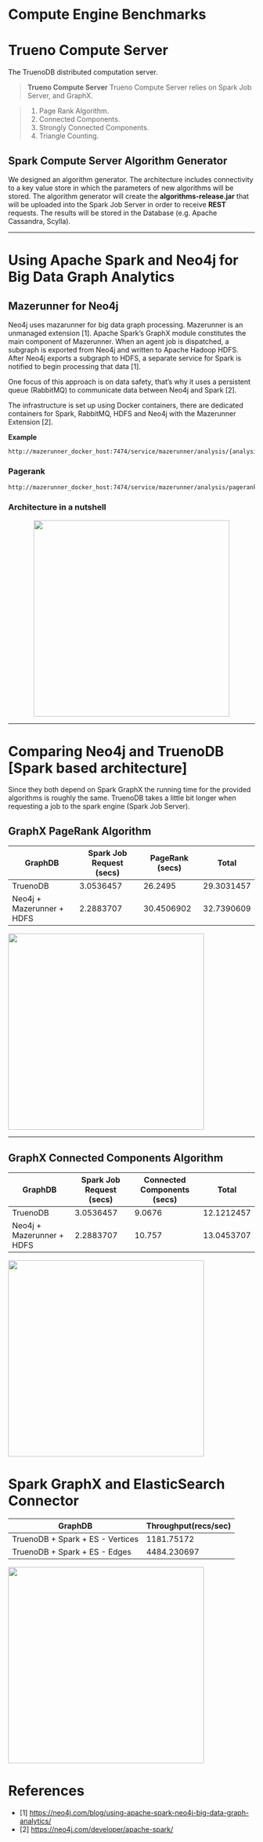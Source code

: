# Compute Engine Benchmarks

# Trueno Compute Server
The TruenoDB distributed computation server.

> **Trueno Compute Server**
> Trueno Compute Server relies on Spark Job Server, and GraphX.

> 1. Page Rank Algorithm.
> 2. Connected Components.
> 3. Strongly Connected Components.
> 4. Triangle Counting.

## Spark Compute Server Algorithm Generator
We designed an algorithm generator. The architecture includes connectivity to a key value store in which the parameters of new algorithms will be stored.
The algorithm generator will create the **algorithms-release.jar** that will be uploaded into the Spark Job Server in order to receive **REST** requests.
The results will be stored in the Database (e.g. Apache Cassandra, Scylla).

---------------

# Using Apache Spark and Neo4j for Big Data Graph Analytics

## Mazerunner for Neo4j

Neo4j uses mazarunner for big data graph processing. Mazerunner is an unmanaged extension [1].
Apache Spark’s GraphX module constitutes the main component of Mazerunner. When an agent job is dispatched, a subgraph is
exported from Neo4j and written to Apache Hadoop HDFS.  After Neo4j exports a subgraph to HDFS, a separate service for
Spark is notified to begin processing that data [1].

One focus of this approach is on data safety, that’s why it uses a persistent queue (RabbitMQ) to communicate data between Neo4j and Spark [2].

The infrastructure is set up using Docker containers, there are dedicated containers for Spark, RabbitMQ, HDFS and Neo4j with the Mazerunner Extension [2].

**Example**

```
http://mazerunner_docker_host:7474/service/mazerunner/analysis/{analysis}/{relationship_type}
```

### Pagerank
```
http://mazerunner_docker_host:7474/service/mazerunner/analysis/pagerank/ITERACTION
```

### Architecture in a nutshell

<p align="center">
  <img height="400" src="https://raw.githubusercontent.com/mastayoda/neo4j-benchmark/master/assets/images/neo4j_mazerunner_arquitecture.png">
</p>

----------


# Comparing Neo4j and TruenoDB [Spark based architecture]

Since they both depend on Spark GraphX the running time for the provided algorithms is roughly the same.
TruenoDB takes a little bit longer when requesting a job to the spark engine (Spark Job Server).

## GraphX PageRank Algorithm


| GraphDB                     | Spark Job Request (secs) | PageRank (secs) | Total |
| --------------------------- | ------------------------ | --------------- | ----- |
| TruenoDB                    |      3.0536457           | 26.2495         | 29.3031457 |
| Neo4j + Mazerunner + HDFS   |      2.2883707           | 30.4506902      | 32.7390609 |

<p align="left">
  <img height="400" src="https://raw.githubusercontent.com/mastayoda/neo4j-benchmark/master/assets/images/trueno_neo4j_compute_pagerank_plot.png">
</p>

----------

## GraphX Connected Components Algorithm


| GraphDB                     | Spark Job Request (secs) | Connected Components (secs) | Total |
| --------------------------- | ------------------------ | --------------------------- | ----- |
| TruenoDB                    |      3.0536457           | 9.0676                      | 12.1212457 |
| Neo4j + Mazerunner + HDFS   |      2.2883707           | 10.757                      | 13.0453707 |

<p align="left">
  <img height="400" src="https://raw.githubusercontent.com/mastayoda/neo4j-benchmark/master/assets/images/trueno_neo4j_compute_connectedcomponents_plot.png">
</p>

# Spark GraphX and ElasticSearch Connector

| GraphDB                     | Throughput(recs/sec) | 
| --------------------------- | ------------------------ |
| TruenoDB + Spark + ES - Vertices  |      1181.75172     | 
| TruenoDB + Spark + ES - Edges     |      4484.230697    | 

<p align="left">
  <img height="400" src="https://raw.githubusercontent.com/mastayoda/neo4j-benchmark/master/assets/images/trueno_neo4j_compute_es_plot.png">
</p>

# References
* [1] https://neo4j.com/blog/using-apache-spark-neo4j-big-data-graph-analytics/
* [2] https://neo4j.com/developer/apache-spark/

